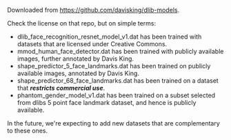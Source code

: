 Downloaded from https://github.com/davisking/dlib-models.

Check the license on that repo, but on simple terms:

* dlib_face_recognition_resnet_model_v1.dat has been trained with datasets
  that are licensed under Creative Commons.
* mmod_human_face_detector.dat has been trained with publicly available
  images, further annotated by Davis King.
* shape_predictor_5_face_landmarks.dat has been trained on publicly available
  images, annotated by Davis King.
* shape_predictor_68_face_landmarks.dat has been trained on a dataset that
  __*restricts commercial use*__.
* phantom_gender_model_v1.dat has been trained on a subset selected from
  dlibs 5 point face landmark dataset, and hence is publicly available.

In the future, we're expecting to add new datasets that are complementary to
these ones.